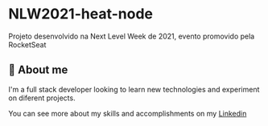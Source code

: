 # NLW2021-heat-node

Projeto desenvolvido na Next Level Week de 2021, evento promovido pela RocketSeat


## 🚀 About me

I'm a full stack developer looking to learn new technologies and experiment on diferent projects.

You can see more about my skills and accomplishments on my [Linkedin](https://www.linkedin.com/in/gabriel-gon%C3%A7alves-397abb145/)

